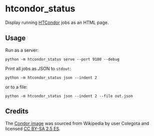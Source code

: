 # htcondor_status

Display running [HTCondor][] jobs as an HTML page.

[HTCondor]: https://research.cs.wisc.edu/htcondor/


## Usage

Run as a server:

```
python -m htcondor_status serve --port 9100 --debug
```

Print all jobs as JSON to `stdout`:

```
python -m htcondor_status json --indent 2
```

or to a file:

```
python -m htcondor_status json --indent 2 --file out.json
```

## Credits

The [Condor image][] was sourced from Wikipedia by user Colegota and licensed
[CC BY-SA 2.5 ES](https://creativecommons.org/licenses/by-sa/2.5/es/deed.en).

[Condor image]: https://en.wikipedia.org/wiki/File:Colca-condor-c03.jpg
